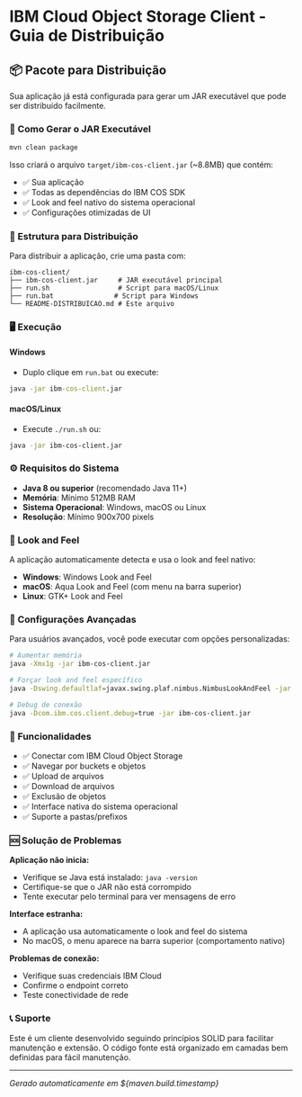 # IBM Cloud Object Storage Client - Guia de Distribuição

## 📦 Pacote para Distribuição

Sua aplicação já está configurada para gerar um JAR executável que pode ser distribuído facilmente.

### 🚀 Como Gerar o JAR Executável

```bash
mvn clean package
```

Isso criará o arquivo `target/ibm-cos-client.jar` (~8.8MB) que contém:
- ✅ Sua aplicação
- ✅ Todas as dependências do IBM COS SDK
- ✅ Look and feel nativo do sistema operacional
- ✅ Configurações otimizadas de UI

### 📁 Estrutura para Distribuição

Para distribuir a aplicação, crie uma pasta com:

```
ibm-cos-client/
├── ibm-cos-client.jar     # JAR executável principal
├── run.sh                 # Script para macOS/Linux
├── run.bat               # Script para Windows
└── README-DISTRIBUICAO.md # Este arquivo
```

### 🖥️ Execução

#### Windows
- Duplo clique em `run.bat` ou execute:
```cmd
java -jar ibm-cos-client.jar
```

#### macOS/Linux
- Execute `./run.sh` ou:
```bash
java -jar ibm-cos-client.jar
```

### ⚙️ Requisitos do Sistema

- **Java 8 ou superior** (recomendado Java 11+)
- **Memória**: Mínimo 512MB RAM
- **Sistema Operacional**: Windows, macOS ou Linux
- **Resolução**: Mínimo 900x700 pixels

### 🎨 Look and Feel

A aplicação automaticamente detecta e usa o look and feel nativo:
- **Windows**: Windows Look and Feel
- **macOS**: Aqua Look and Feel (com menu na barra superior)
- **Linux**: GTK+ Look and Feel

### 🔧 Configurações Avançadas

Para usuários avançados, você pode executar com opções personalizadas:

```bash
# Aumentar memória
java -Xmx1g -jar ibm-cos-client.jar

# Forçar look and feel específico
java -Dswing.defaultlaf=javax.swing.plaf.nimbus.NimbusLookAndFeel -jar ibm-cos-client.jar

# Debug de conexão
java -Dcom.ibm.cos.client.debug=true -jar ibm-cos-client.jar
```

### 📝 Funcionalidades

- ✅ Conectar com IBM Cloud Object Storage
- ✅ Navegar por buckets e objetos
- ✅ Upload de arquivos
- ✅ Download de arquivos
- ✅ Exclusão de objetos
- ✅ Interface nativa do sistema operacional
- ✅ Suporte a pastas/prefixos

### 🆘 Solução de Problemas

**Aplicação não inicia:**
- Verifique se Java está instalado: `java -version`
- Certifique-se que o JAR não está corrompido
- Tente executar pelo terminal para ver mensagens de erro

**Interface estranha:**
- A aplicação usa automaticamente o look and feel do sistema
- No macOS, o menu aparece na barra superior (comportamento nativo)

**Problemas de conexão:**
- Verifique suas credenciais IBM Cloud
- Confirme o endpoint correto
- Teste conectividade de rede

### 📞 Suporte

Este é um cliente desenvolvido seguindo princípios SOLID para facilitar manutenção e extensão. 
O código fonte está organizado em camadas bem definidas para fácil manutenção.

---
*Gerado automaticamente em ${maven.build.timestamp}*